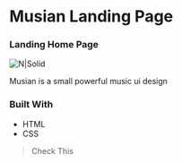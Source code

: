 # Musian Landing Page

### Landing Home Page

![N|Solid](https://i.ibb.co/txwWm8m/Music-webpage.png)



Musian is a small powerful music ui design



### Built With

- HTML
- CSS





> Check This